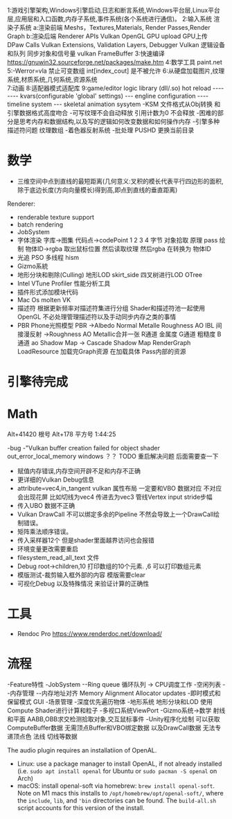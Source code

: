 1:游戏引擎架构,Windows引擎启动,日志和断言系统,Windows平台层,Linux平台层,应用层和入口函数,内存子系统,事件系统(各个系统进行通信)。
2:输入系统 
  渲染子系统
    a:渲染前端
      Meshs，Textures,Materials, Render Passes,Render Graph
    b:渲染后端
      Renderer APIs Vulkan OpenGL  GPU upload GPU上传 DPaw Calls 
      Vulkan Extensions, Validation Layers, Debugger 
      Vulkan 逻辑设备和队列
      同步对象和信号量  vulkan FrameBuffer
3:快速编译 https://gnuwin32.sourceforge.net/packages/make.htm
4:数学工具 paint.net  
5:-Werror=vla 禁止可变数组 int[index_cout] 是不被允许
6:从硬盘加载图片,纹理系统,材质系统,几何系统,资源系统  
7:动画
8:适配器模式适配库
9:game/editor logic library (dll/.so) hot reload    -------- kvars(configurable 'global' settings)  --- engline configuration  ---- timeline system  --- skeletal animation sysytem 
-KSM 文件格式从Obj转换  和引擎数据格式高度吻合
-可写纹理不会自动释放 引用计数为0 不会释放
-困难的部分是思考内存和数据结构,以及写的逻辑如何改变数据和如何操作内存
-引擎多种描述符问题 纹理数组
-着色器反射系统
-批处理
 PUSHD 更换当前目录

# 数学
 * 三维空间中点到直线的最短距离(几何意义:叉积的模长代表平行四边形的面积,除于底边长度(方向向量模长)得到高,即点到直线的垂直距离)

Renderer:
- renderable texture support
- batch rendering
- JobSystem
- 字体渲染 字库->图集  代码点->codePoint 1 2 3 4 字节  对象拾取 原理 pass 绘制 物体ID->rgba 取出鼠标位置 然后读取纹理 然后rgba 在转换为 物体ID 
- 光追 PSO 多线程 hism
- Gizmo系統
- 地形分块和剔除(Culling) 
  地形LOD skirt_side 四叉树进行LOD OTree
- Intel VTune Profiler 性能分析工具
- 插件形式添加模块代码
- Mac Os molten VK
- 描述符
  根据更新频率对描述符集进行分组  Shader和描述符池一起使用
  OpenGL 不必处理管理描述符以及手动同步内存之类的事情
- PBR
  Phone光照模型 PBR ->Albedo Normal Metalle Roughness AO IBL 间接漫反射 ->Roughness AO Metallic合并一张
  R通道 金属度 G通道 粗糙度 B通道 ao
  Shadow Map -> Cascade Shadow Map 
   RenderGraph LoadResource 加载完Graph资源 在加载具体 Pass内部的资源
# 引擎待完成
# Math
  Alt+41420 根号 Alt+178 平方号  1:44:25
  
-bug
-"Vulkan buffer creation failed for object shader  out_error_local_memory  windows ？？ TODO  重启解决问题 后面需要查一下
- 赋值内存错误,内存空间开辟不足和内存不正确
- 更详细的Vulkan Debug信息
- attribute=vec4,in_tangent vulkan 属性布局 一定要和VBO 数据对应 不对应会出现花屏 比如切线为vec4 传进去为vec3 管线Vertex input stride步幅
- 传入UBO 数据不正确
- Vulkan DrawCall 不可以绑定多余的Pipeline 不然会导致上一个DrawCall绘制错误。
- 矩阵乘法顺序错误。
- 传入采样器12个 但是shader里面越界访问也会报错
- 环境变量更改需要重启
- filesystem_read_all_text 文件 
- Debug root->children,10 打印数组的10个元素. ,6 可以打印数组元素
- 模版测试-裁剪输入框外部的内容 模版需要clear
- 可视化Debug 以及特殊情况 来验证计算的正确性

# 工具
  * Rendoc Pro 
    https://www.renderdoc.net/download/
# 流程

-Feature特性
-JobSystem
 --Ring queue 循环队列 -> CPU调度工作
-空闲列表
 --内存管理 
 --内存地址对齐 Memory Alignment Allocator updates
-即时模式和保留模式 GUI
-场景管理
 -深度优先遍历物体
-地形系统
  地形分块和LOD 使用Compute Shader进行计算和粒子
-多视口系统ViewPort
-Gizmo系统->数学 射线和平面 AABB,OBB求交检测拾取对象,交互鼠标事件
-Unity程序化绘制 可以获取ComputeBuffer数据 无需顶点Buffer和VBO绑定数据 以及DrawCall数据 无法专递顶点色 法线 切线等数据  

The audio plugin requires an installatiion of OpenAL.
 - Linux: use a package manager to install OpenAL, if not already installed (i.e. `sudo apt install openal` for Ubuntu or `sudo pacman -S openal` on Arch)
 - macOS: install openal-soft via homebrew: `brew install openal-soft`. Note on M1 macs this installs to `/opt/homebrew/opt/openal-soft/`, where the `include`, `lib`, and `'bin` directories can be found. The `build-all.sh` script accounts for this version of the install.